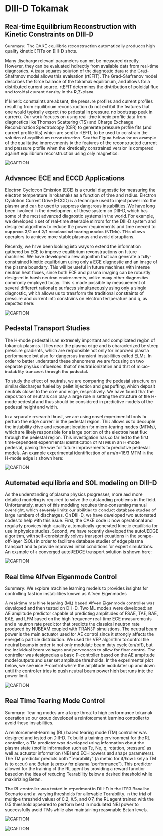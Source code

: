 # DIII-D Tokamak

## Real-time Equilibrium Reconstruction with Kinetic Constraints on DIII-D

Summary: The CAKE equilibria reconstruction automatically produces high quality kinetic EFITs on DIII-D shots.

Many discharge relevant parameters can not be measured directly. However, they can be evaluated indirectly from available data from real-time diagnostics. A least squares solution of the diagnostic data to the Grad-Shafranov model allows this evaluation (rtEFIT). The Grad-Shafranov model describes the force balance of the tokamak equilibrium, and allows for a distributed current source. rtEFIT determines the distribution of poloidal flux and toroidal current density in the R,Z-plane.

If kinetic constraints are absent, the pressure profiles and current profiles resulting from equilibrium reconstruction do not exhibit the features that one would typically expect (no pedestal in pressure, no bootstrap peak in current). Our work focuses on using real-time kinetic profile data from diagnostics like Thomson Scattering (TS) and Charge Exchange Recombination Spectroscopy (CER) to generate pressure profile fits (and current profile fits) which are sent to rtEFIT, to be used to constrain the solution of equilibrium reconstruction. See the Figure below for an example of the qualitative improvements to the features of the reconstructed current and pressure profile when the kinetically constrained version is compared against equilibrium reconstruction using only magnetics:

![CAPTION](../images/d3d_1.png)

## Advanced ECE and ECCD Applications

Electron Cyclotron Emission (ECE) is a crucial diagnostic for measuring the electron temperature in tokamaks as a function of time and radius. Electron Cyclotron Current Drive (ECCD) is a technique used to inject power into the plasma and can be used to suppress dangerous instabilities. We have long been involved in the development of these system on DIII-D, which has some of the most advanced diagnostic systems in the world. For example, we developed a set of real-time steerable mirrors for the DIII-D system and designed algorithms to reduce the power requirements and time needed to suppress 3/2 and 2/1 neoclassical tearing modes (NTMs). This allows operators to achieve more stable plasmas and avoid disruptions.

Recently, we have been looking into ways to extend the information gathered by ECE to improve equilibrium reconstructions on future machines. We have developed a new algorithm that can generate a fully-constrained kinetic equilibrium using only a ECE diagnostic and an image of the plasma boundary. This will be useful in future machines with intense neutron heat fluxes, since both ECE and plasma imaging can be robustly designed in harsh neutron environments, unlike many other diagnostics commonly employed today. This is made possible by measurement of several different rational q surfaces simultaneously using only a single diagnostic, which allows us to transform the traditional constraints of pressure and current into constrains on electron temperature and q, as depicted here:

![CAPTION](../images/d3d_2.png)


## Pedestal Transport Studies

The H-mode pedestal is an extremely important and complicated region of tokamak plasmas. It lies near the plasma edge and is characterized by steep pressure gradients, which are responsible not only for improved plasma performance but also for dangerous transient instabilities called ELMs. In order to better understand these phenomena we are focusing on two separate physics influences: that of neutral ionization and that of micro-instability transport through the pedestal.

To study the effect of neutrals, we are comparing the pedestal structure on similar discharges fueled by pellet injection and gas puffing, which deposit neutrals closer to the core and edge, respectively. We have found that the deposition of neutrals can play a large role in setting the structure of the H-mode pedestal and thus should be considered in predictive models of the pedestal height and width.

In a separate research thrust, we are using novel experimental tools to perturb the edge current in the pedestal region. This allows us to decouple the instability drive and resonant location for micro-tearing modes (MTMs), which are likely responsible for a large portion of the electron heat flux through the pedestal region. This investigation has so far led to the first time-dependent experimental identification of MTMs in an H-mode pedestal, paving the way for future improvements to predictive pedestal models. An example experimental identification of a m/n=16/3 MTM in the H-mode edge is shown here:

![CAPTION](../images/d3d_3.png)


## Automated equilibria and SOL modeling on DIII-D

As the understanding of plasma physics progresses, more and more detailed modeling is required to solve the outstanding problems in the field. Unfortunately, much of this modeling requires time-consuming manual oversight, which severely limits our abilities to conduct database studies of large numbers of discharges. On DIII-D, we have developed two automated codes to help with this issue. First, the CAKE code is now operational and regularly provides high-quality automatically-generated kinetic equilibria for use in physics studies. Second, we have recently developed the autoUEDGE algorithm, with self-consistently solves transport equations in the scrape-off-layer (SOL) in order to facilitate database studies of edge plasma transport and to provide improved initial conditions for expert simulations. An example of a converged autoUEDGE transport solution is shown here:

![CAPTION](../images/d3d_4.png)


## Real time Alfven Eigenmode Control

Summary: We explore machine learning models to provides insights for controlling fast ion instabilities known as Alfven Eigenmodes.

A real-time machine learning (ML) based Alfven Eigenmode controller was developed and then tested on DIII-D. Two ML models were developed: an AE amplitude predictor capable of predicting amplitudes of RSAE, TAE, BAE, EAE, and LFM based on the high frequency real-time ECE measurements and a neutron rate predictor that predicts the classical neutron rate produced by NUBEAM coupled with TRANSP simulations. The neutral beam power is the main actuator used for AE control since it strongly affects the energetic particle distribution. We used the VEP algorithm to control the neutral beams in order to not only modulate beam duty cycle (on/off), but the individual beam voltages and perveances to allow for finer control. The controller was designed as a basic P-controller based on the AE amplitude model outputs and user set amplitude thresholds. In the experimental plot below, we see nice P-control where the amplitude modulates up and down until the controller tries to push neutral beam power high but runs into the power limit.

![CAPTION](../images/d3d_5.png)


## Real Time Tearing Mode Control

Summary: Tearing modes are a large threat to high performance tokamak operation so our group developed a reinforcement learning controller to avoid these instabilities.

A reinforcement-learning (RL) based tearing mode (TM) controller was designed and tested on DIII-D. To build a training environment for the RL controller, a TM predictor was developed using information about the plasma state (profile information such as Te, Ne, q, rotation, pressure) as well as actuator information (NBI and ECH powers and shape parameters). The TM predictor predicts both “Tearability” (a metric for if/how likely a TM is to occur) and Betan (a proxy for plasma “performance”). This predictor allowed for the training of the RL agent by providing a reward function based on the idea of reducing Tearability below a desired threshold while maximizing Betan.

The RL controller was tested in experiment in DIII-D in the ITER Baseline Scenario and at varying thresholds for allowable Tearability. In the trial of multiple threshold values of 0.2, 0.5, and 0.7, the RL agent trained with the 0.5 threshold appeared to perform best in modulated NBI power to successfully avoid TMs while also maintaining reasonable Betan levels.

![CAPTION](../images/d3d_6.jpg)

![CAPTION](../images/d3d_7.png)
